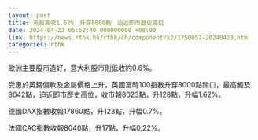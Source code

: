 ```yaml
---
layout: post
title: 英股高收1.62%　升穿8000點　迫近即市歷史高位
date: 2024-04-23 05:52:40.000000000 +08:00
link: https://news.rthk.hk/rthk/ch/component/k2/1750057-20240423.htm
categories: rthk
---
```


歐洲主要股市造好，意大利股市則低收約0.6%。

受惠於英鎊偏軟及金屬價格上升，英國富時100指數升穿8000點關口，最高觸及8042點，迫近即市歷史高位，收市報8023點，升128點，升幅1.62%。

德國DAX指數收報17860點，升123點，升幅0.7%。

法國CAC指數收報8040點，升17點，升幅0.22%。
